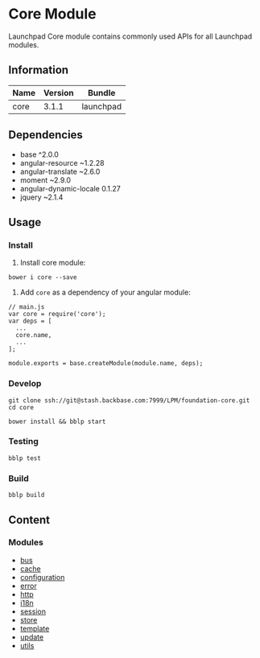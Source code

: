 # Core Module
Launchpad Core module contains commonly used APIs for all Launchpad modules.

## Information
|  Name |  Version |  Bundle |
|--|--|--|
|  core |  3.1.1 |  launchpad |

## Dependencies

- base ^2.0.0
- angular-resource ~1.2.28
- angular-translate ~2.6.0
- moment ~2.9.0
- angular-dynamic-locale 0.1.27
- jquery ~2.1.4

## Usage
### Install

1. Install core module:

```
bower i core --save
```

1. Add `core` as a dependency of your angular module:

```
// main.js
var core = require('core');
var deps = [
  ...
  core.name,
  ...
];

module.exports = base.createModule(module.name, deps);
```
### Develop
```
git clone ssh://git@stash.backbase.com:7999/LPM/foundation-core.git
cd core

bower install && bblp start
```
### Testing
```
bblp test
```
### Build
```
bblp build
```
## Content
### Modules

- [bus](scripts/modules/bus/README.md)
- [cache](scripts/modules/cache/README.md)
- [configuration](scripts/modules/configuration/README.md)
- [error](scripts/modules/error/README.md)
- [http](scripts/modules/http/README.md)
- [i18n](scripts/modules/i18n/README.md)
- [session](scripts/modules/session/README.md)
- [store](scripts/modules/store/README.md)
- [template](scripts/modules/template/README.md)
- [update](scripts/modules/update/README.md)
- [utils](scripts/modules/utils/README.md)

